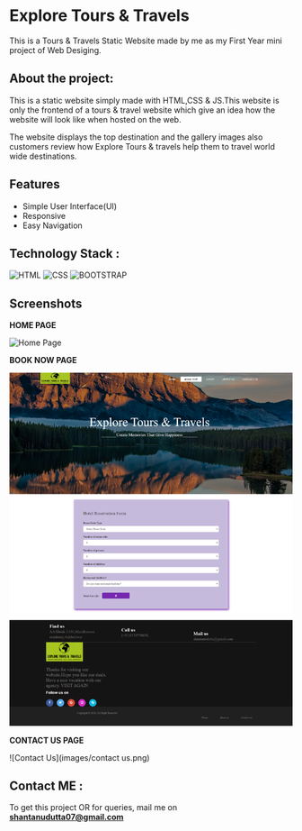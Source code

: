 
# Explore Tours & Travels 

This is a Tours & Travels Static Website made by me as my First Year mini project of Web Desiging.
 


## About the project:
This is a static website simply made with HTML,CSS & JS.This website is only the frontend of a tours & travel website which give an idea how the website will look like when hosted on the web.

The website displays the top destination and the gallery images also customers review how Explore Tours & travels help them to travel world wide destinations.





## Features

- Simple User Interface(UI)
- Responsive
- Easy Navigation




## Technology Stack :



![HTML](https://img.icons8.com/color/48/000000/html-5.png) 
![CSS](https://img.icons8.com/color/48/000000/css3.png)
![BOOTSTRAP](https://img.icons8.com/color/48/000000/bootstrap.png) 


## Screenshots

**HOME PAGE**

![Home Page](images/home.png)

**BOOK NOW PAGE**

![Book Now](images/book.png)

**CONTACT US PAGE**

![Contact Us](images/contact us.png)







## Contact ME : 

To get this project OR for queries, mail me on **shantanudutta07@gmail.com**


